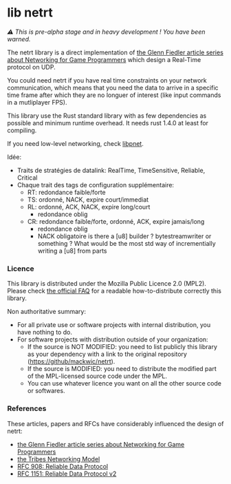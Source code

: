 lib netrt
=========

*⚠️  This is pre-alpha stage and in heavy development ! You have been warned.*

The netrt library is a direct implementation of 
[the Glenn Fiedler article series about Networking for Game Programmers](http://gafferongames.com/networking-for-game-programmers/udp-vs-tcp/)
which design a Real-Time protocol on UDP.

You could need netrt if you have real time constraints on your network
communication, which means that you need the data to arrive in a specific time
frame after which they are no longuer of interest (like input commands in
a mutliplayer FPS).

This library use the Rust standard library with as few dependencies as possible and
minimum runtime overhead. It needs rust 1.4.0 at least for compiling.

If you need low-level networking, check [libpnet](https://github.com/libpnet/libpnet/).

Idée:
- Traits de stratégies de datalink: RealTime, TimeSensitive, Reliable, Critical
- Chaque trait des tags de configuration supplémentaire:
  - RT: redondance faible/forte
  - TS: ordonné, NACK, expire court/immediat
  - RL: ordonné, ACK, NACK, expire long/court
    - redondance oblig
  - CR: redondance faible/forte, ordonné, ACK, expire jamais/long
    - redondance oblig
    - NACK obligatoire
is there a [u8] builder ? bytestreamwriter or something ? What would be the most std way of incrementially writing a [u8] from parts 
### Licence

This library is distributed under the Mozilla Public Licence 2.0 (MPL2). Please
check [the official FAQ](https://www.mozilla.org/en-US/MPL/2.0/FAQ/) for
a readable how-to-distribute correctly this library.

Non authoritative summary:

- For all private use or software projects with internal distribution, you have
  nothing to do.  
- For software projects with distribution outside of your organization:
  - If the source is NOT MODIFIED: you need to list publicly this library as
    your dependency with a link to the original repository ([https://github/mackwic/netrt](https://github/mackwic/netrt)).
  - If the source is MODIFIED: you need to distribute the modified part of the
    MPL-licensed source code under the MPL.
  - You can use whatever licence you want on all the other source code or
    softwares.

### References

These articles, papers and RFCs have considerably influenced the design of
netrt:

- [the Glenn Fiedler article series about Networking for Game Programmers](http://gafferongames.com/networking-for-game-programmers/udp-vs-tcp/)
- [the Tribes Networking Model](http://gamedevs.org/uploads/tribes-networking-model.pdf)
- [RFC 908: Reliable Data Protocol](https://tools.ietf.org/html/rfc908)
- [RFC 1151: Reliable Data Protocol v2](https://tools.ietf.org/html/rfc1151)
